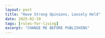 ```yaml
---
layout: post
title: "Have Strong Opinions, Loosely Held"
date: 2025-02-19
tags: [rules-for-living]
excerpt: "CHANGE ME BEFORE PUBLISHING"
---
```

